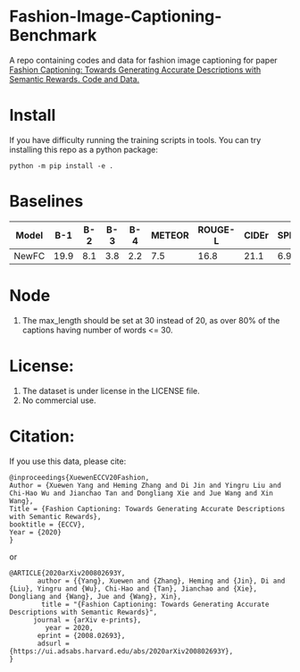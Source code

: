 # Fashion-Image-Captioning-Benchmark
A repo containing codes and data for fashion image captioning for paper [Fashion Captioning: Towards Generating Accurate Descriptions with Semantic Rewards. Code and Data.](https://arxiv.org/abs/2008.02693)

# Install 
If you have difficulty running the training scripts in tools. You can try installing this repo as a python package:
```
python -m pip install -e .
```

# Baselines
|Model     |B-1  |B-2  |B-3  |B-4  |METEOR |ROUGE-L |CIDEr |SPICE |mAP  |ACC|
|----------|-----|-----|-----|-----|-------|--------|------|------|-----|---|
|NewFC     |19.9 |8.1  |3.8  |2.2  |7.5    |16.8    |21.1  |6.9   |0    |0  |

# Node
1. The max_length should be set at 30 instead of 20, as over 80% of the captions having number of words <= 30.


# License:
1. The dataset is under license in the LICENSE file.
2. No commercial use.

# Citation:
If you use this data, please cite:
```
@inproceedings{XuewenECCV20Fashion,
Author = {Xuewen Yang and Heming Zhang and Di Jin and Yingru Liu and Chi-Hao Wu and Jianchao Tan and Dongliang Xie and Jue Wang and Xin Wang},
Title = {Fashion Captioning: Towards Generating Accurate Descriptions with Semantic Rewards},
booktitle = {ECCV},
Year = {2020}
}
```

or 

```
@ARTICLE{2020arXiv200802693Y,
       author = {{Yang}, Xuewen and {Zhang}, Heming and {Jin}, Di and {Liu}, Yingru and {Wu}, Chi-Hao and {Tan}, Jianchao and {Xie}, Dongliang and {Wang}, Jue and {Wang}, Xin},
        title = "{Fashion Captioning: Towards Generating Accurate Descriptions with Semantic Rewards}",
      journal = {arXiv e-prints},
         year = 2020,
       eprint = {2008.02693},
       adsurl = {https://ui.adsabs.harvard.edu/abs/2020arXiv200802693Y},
}
```
